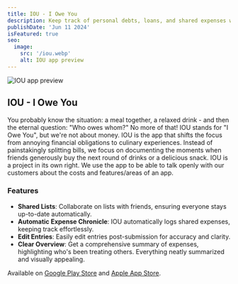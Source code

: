```yaml
---
title: IOU - I Owe You
description: Keep track of personal debts, loans, and shared expenses with ease using the IOU app.
publishDate: 'Jun 11 2024'
isFeatured: true
seo:
  image:
    src: '/iou.webp'
    alt: IOU app preview
---
```


![IOU app preview](/iou.webp)

## IOU - I Owe You

You probably know the situation: a meal together, a relaxed drink - and then the eternal question: "Who owes whom?" No more of that! IOU stands for "I Owe You", but we're not about money. IOU is the app that shifts the focus from annoying financial obligations to culinary experiences. Instead of painstakingly splitting bills, we focus on documenting the moments when friends generously buy the next round of drinks or a delicious snack. IOU is a project in its own right. We use the app to be able to talk openly with our customers about the costs and features/areas of an app.

### Features

- **Shared Lists**: Collaborate on lists with friends, ensuring everyone stays up-to-date automatically.
- **Automatic Expense Chronicle**: IOU automatically logs shared expenses, keeping track effortlessly.
- **Edit Entries**: Easily edit entries post-submission for accuracy and clarity.
- **Clear Overview**: Get a comprehensive summary of expenses, highlighting who's been treating others. Everything neatly summarized and visually appealing.

Available on [Google Play Store](https://play.google.com/store/apps/details?id=io.snappx.iou) and [Apple App Store](https://apps.apple.com/us/app/iou-i-owe-you/id6477158797).

